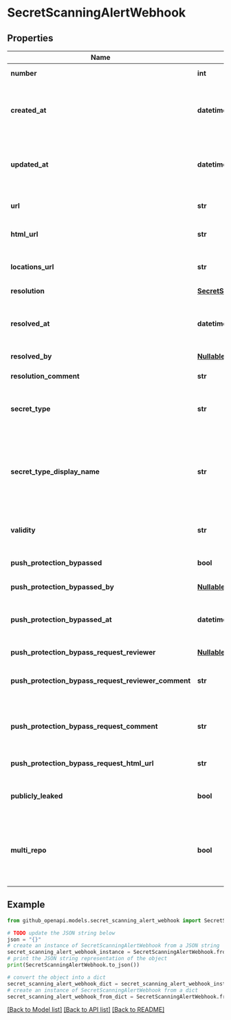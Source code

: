 # SecretScanningAlertWebhook


## Properties

Name | Type | Description | Notes
------------ | ------------- | ------------- | -------------
**number** | **int** | The security alert number. | [optional] [readonly] 
**created_at** | **datetime** | The time that the alert was created in ISO 8601 format: &#x60;YYYY-MM-DDTHH:MM:SSZ&#x60;. | [optional] [readonly] 
**updated_at** | **datetime** | The time that the alert was last updated in ISO 8601 format: &#x60;YYYY-MM-DDTHH:MM:SSZ&#x60;. | [optional] [readonly] 
**url** | **str** | The REST API URL of the alert resource. | [optional] [readonly] 
**html_url** | **str** | The GitHub URL of the alert resource. | [optional] [readonly] 
**locations_url** | **str** | The REST API URL of the code locations for this alert. | [optional] 
**resolution** | [**SecretScanningAlertResolutionWebhook**](SecretScanningAlertResolutionWebhook.md) |  | [optional] 
**resolved_at** | **datetime** | The time that the alert was resolved in ISO 8601 format: &#x60;YYYY-MM-DDTHH:MM:SSZ&#x60;. | [optional] 
**resolved_by** | [**NullableSimpleUser**](NullableSimpleUser.md) |  | [optional] 
**resolution_comment** | **str** | An optional comment to resolve an alert. | [optional] 
**secret_type** | **str** | The type of secret that secret scanning detected. | [optional] 
**secret_type_display_name** | **str** | User-friendly name for the detected secret, matching the &#x60;secret_type&#x60;. For a list of built-in patterns, see \&quot;[Supported secret scanning patterns](https://docs.github.com/code-security/secret-scanning/introduction/supported-secret-scanning-patterns#supported-secrets).\&quot; | [optional] 
**validity** | **str** | The token status as of the latest validity check. | [optional] 
**push_protection_bypassed** | **bool** | Whether push protection was bypassed for the detected secret. | [optional] 
**push_protection_bypassed_by** | [**NullableSimpleUser**](NullableSimpleUser.md) |  | [optional] 
**push_protection_bypassed_at** | **datetime** | The time that push protection was bypassed in ISO 8601 format: &#x60;YYYY-MM-DDTHH:MM:SSZ&#x60;. | [optional] 
**push_protection_bypass_request_reviewer** | [**NullableSimpleUser**](NullableSimpleUser.md) |  | [optional] 
**push_protection_bypass_request_reviewer_comment** | **str** | An optional comment when reviewing a push protection bypass. | [optional] 
**push_protection_bypass_request_comment** | **str** | An optional comment when requesting a push protection bypass. | [optional] 
**push_protection_bypass_request_html_url** | **str** | The URL to a push protection bypass request. | [optional] 
**publicly_leaked** | **bool** | Whether the detected secret was publicly leaked. | [optional] 
**multi_repo** | **bool** | Whether the detected secret was found in multiple repositories in the same organization or business. | [optional] 

## Example

```python
from github_openapi.models.secret_scanning_alert_webhook import SecretScanningAlertWebhook

# TODO update the JSON string below
json = "{}"
# create an instance of SecretScanningAlertWebhook from a JSON string
secret_scanning_alert_webhook_instance = SecretScanningAlertWebhook.from_json(json)
# print the JSON string representation of the object
print(SecretScanningAlertWebhook.to_json())

# convert the object into a dict
secret_scanning_alert_webhook_dict = secret_scanning_alert_webhook_instance.to_dict()
# create an instance of SecretScanningAlertWebhook from a dict
secret_scanning_alert_webhook_from_dict = SecretScanningAlertWebhook.from_dict(secret_scanning_alert_webhook_dict)
```
[[Back to Model list]](../README.md#documentation-for-models) [[Back to API list]](../README.md#documentation-for-api-endpoints) [[Back to README]](../README.md)


